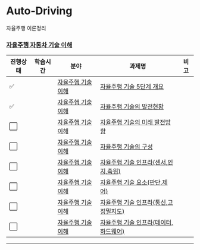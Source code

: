 # Auto-Driving
자율주행 이론정리

### [자율주행 자동차 기술 이해](자율주행-자동차-기술-이해)

|진행상태|학습시간|분야|과제명|비고|
| ------ | ------ | ------ | ------ | ------ |
| :white_check_mark: || [자율주행 기술 이해](자율주행-자동차-기술-이해) | [자율주행 기술 5단계 개요](자율주행-자동차-기술-이해/자율주행-기술-5단계-개요) | |
| :white_check_mark: || [자율주행 기술 이해](자율주행-자동차-기술-이해) | [자율주행 기술의 발전현황](자율주행-자동차-기술-이해/자율주행-기술의-발전현황) | |
| :white_large_square: || [자율주행 기술 이해](자율주행-자동차-기술-이해) | [자율주행 기술의 미래 발전방향](자율주행-자동차-기술-이해/자율주행-기술의-미래-발전방향) | |
| :white_large_square: || [자율주행 기술 이해](자율주행-자동차-기술-이해) | [자율주행 기술의 구성](자율주행-자동차-기술-이해/자율주행-기술-구성) | |
| :white_large_square: || [자율주행 기술 이해](자율주행-자동차-기술-이해) | [자율주행 기술 인프라(센서,인지,측위)](자율주행-자동차-기술-이해/자율주행-기술의-요소/센서,인지,측위) | |
| :white_large_square: || [자율주행 기술 이해](자율주행-자동차-기술-이해) | [자율주행 기술 요소(판단,제어)](자율주행-자동차-기술-이해/자율주행-기술의-요소/판단,제어) | |
| :white_large_square: || [자율주행 기술 이해](자율주행-자동차-기술-이해) | [자율주행 기술 인프라(통신,고정밀지도)](자율주행-자동차-기술-이해/자율주행-기술의-인프라/통신,고정밀지도) | |
| :white_large_square: || [자율주행 기술 이해](자율주행-자동차-기술-이해) | [자율주행 기술 인프라(데이터,하드웨어)](자율주행-자동차-기술-이해/자율주행-기술의-인프라/데이터,하드웨어) | |

---
